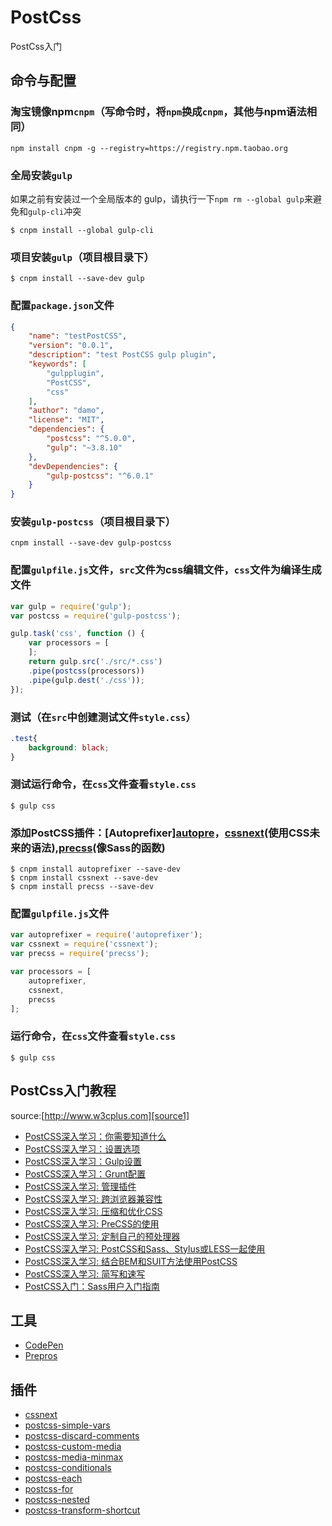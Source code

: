 # PostCss
PostCss入门

## 命令与配置

### 淘宝镜像npm`cnpm`（写命令时，将`npm`换成`cnpm`，其他与npm语法相同）
```git
npm install cnpm -g --registry=https://registry.npm.taobao.org
```

### 全局安装`gulp`  
如果之前有安装过一个全局版本的 gulp，请执行一下`npm rm --global gulp`来避免和`gulp-cli`冲突

```git
$ cnpm install --global gulp-cli
```

### 项目安装`gulp`（项目根目录下）
```git
$ cnpm install --save-dev gulp
```


### 配置`package.json`文件

```json
{ 
	"name": "testPostCSS", 
	"version": "0.0.1", 
	"description": "test PostCSS gulp plugin", 
	"keywords": [ 
		"gulpplugin", 
		"PostCSS", 
		"css" 
	], 
	"author": "damo", 
	"license": "MIT", 
	"dependencies": { 
		"postcss": "^5.0.0", 
		"gulp": "~3.8.10" 
	}, 
	"devDependencies": { 
		"gulp-postcss": "^6.0.1" 
	} 
}
```

### 安装`gulp-postcss`（项目根目录下）
```git
cnpm install --save-dev gulp-postcss
```

### 配置`gulpfile.js`文件，`src`文件为css编辑文件，`css`文件为编译生成文件

```javascript
var gulp = require('gulp');
var postcss = require('gulp-postcss');
```

```javascript
gulp.task('css', function () { 
	var processors = [
	]; 
	return gulp.src('./src/*.css')
	.pipe(postcss(processors))
	.pipe(gulp.dest('./css')); 
});
```

### 测试（在`src`中创建测试文件`style.css`）
```css
.test{
	background: black;
}
```
### 测试运行命令，在`css`文件查看`style.css`

```git
$ gulp css
```

### 添加PostCSS插件：[Autoprefixer][autopre](处理浏览器私有前缀)，[cssnext][cssnext](使用CSS未来的语法),[precss][precss](像Sass的函数)

```git
$ cnpm install autoprefixer --save-dev
$ cnpm install cssnext --save-dev
$ cnpm install precss --save-dev
```

### 配置`gulpfile.js`文件

```javascript
var autoprefixer = require('autoprefixer'); 
var cssnext = require('cssnext'); 
var precss = require('precss');
```

```javascript
var processors = [
	autoprefixer,
	cssnext,
	precss
]; 
```

### 运行命令，在`css`文件查看`style.css`

```git
$ gulp css
```

## PostCss入门教程
source:[http://www.w3cplus.com][source1]

* [PostCSS深入学习：你需要知道什么][konw1]
* [PostCSS深入学习：设置选项][konw2]
* [PostCSS深入学习：Gulp设置][konw3]
* [PostCSS深入学习：Grunt配置][konw4]
* [PostCSS深入学习: 管理插件][konw5]
* [PostCSS深入学习: 跨浏览器兼容性][konw6]
* [PostCSS深入学习: 压缩和优化CSS][konw7]
* [PostCSS深入学习: PreCSS的使用][konw8]
* [PostCSS深入学习: 定制自己的预处理器][konw9]
* [PostCSS深入学习: PostCSS和Sass、Stylus或LESS一起使用][konw10]
* [PostCSS深入学习: 结合BEM和SUIT方法使用PostCSS][konw11]
* [PostCSS深入学习: 简写和速写][konw12]
* [PostCSS入门：Sass用户入门指南][know13]

## 工具

* [CodePen][codepen]
* [Prepros][prepros]

## 插件
* [cssnext][cssnext]
* [postcss-simple-vars][simplevars]
* [postcss-discard-comments][discardcomments]
* [postcss-custom-media][custommedia]
* [postcss-media-minmax][mediaminmax]
* [postcss-conditionals][conditionals]
* [postcss-each][each]
* [postcss-for][for]
* [postcss-nested][nested]
* [postcss-transform-shortcut][transformshortcut]

[source1]:http://www.w3cplus.co

[konw1]:http://www.w3cplus.com/PostCSS/postcss-deep-dive-what-you-need-to-know.html
[konw2]:http://www.w3cplus.com/PostCSS/postcss-quickstart-guide-instant-setup-options.html
[konw3]:http://www.w3cplus.com/PostCSS/postcss-quickstart-guide-gulp-setup.html
[konw4]:http://www.w3cplus.com/PostCSS/postcss-quickstart-guide-grunt-setup.html
[konw5]:http://www.w3cplus.com/PostCSS/postcss-quickstart-guide-exploring-plugins.html
[konw6]:http://www.w3cplus.com/PostCSS/using-postcss-for-cross-browser-compatibility.html
[konw7]:http://www.w3cplus.com/PostCSS/using-postcss-for-minification-and-optimization.html
[konw8]:http://www.w3cplus.com/PostCSS/postcss-deep-dive-preprocessing-with-precss.html
[konw9]:http://www.w3cplus.com/PostCSS/postcss-deep-dive-roll-your-own-preprocessor.html
[konw10]:http://www.w3cplus.com/PostCSS/using-postcss-together-with-sass-stylus-or-less.html
[konw11]:http://www.w3cplus.com/PostCSS/using-postcss-with-bem-and-suit-methodologies.html
[konw12]:http://www.w3cplus.com/PostCSS/postcss-deep-dive-shortcuts-and-shorthand.html
[know13]:http://www.w3cplus.com/preprocessor/getting-started-with-postcss-a-quick-guide-for-sass-users.html

[codepen]:http://codepen.io/
[prepros]:https://prepros.io/

[cssnext]:http://cssnext.io/features/
[simplevars]:https://github.com/postcss/postcss-simple-vars
[discardcomments]:https://github.com/ben-eb/postcss-discard-comments
[custommedia]:https://github.com/postcss/postcss-custom-media
[mediaminmax]:https://github.com/postcss/postcss-media-minmax
[conditionals]:https://github.com/andyjansson/postcss-conditionals
[each]:https://github.com/outpunk/postcss-each
[for]:https://github.com/antyakushev/postcss-for
[nested]:https://github.com/postcss/postcss-nested
[transformshortcut]:https://github.com/jonathantneal/postcss-transform-shortcut
[precss]:https://github.com/jonathantneal/precss
